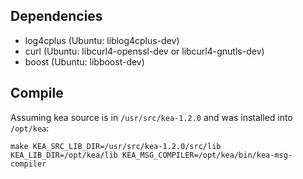 ## Dependencies

 - log4cplus (Ubuntu: liblog4cplus-dev)
 - curl (Ubuntu: libcurl4-openssl-dev or libcurl4-gnutls-dev)
 - boost (Ubuntu: libboost-dev)

## Compile

Assuming kea source is in `/usr/src/kea-1.2.0` and was installed into `/opt/kea`:

    make KEA_SRC_LIB_DIR=/usr/src/kea-1.2.0/src/lib KEA_LIB_DIR=/opt/kea/lib KEA_MSG_COMPILER=/opt/kea/bin/kea-msg-compiler
